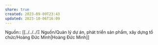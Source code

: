 ```yaml
---
share: true
created: 2023-09-09T23:43
updated: 2023-10-06T16:09
---
```

Nguồn:: [[../../../Ξ Nguồn/Quản lý dự án, phát triển sản phẩm, xây dựng tổ chức/Hoàng Đức Minh|Hoàng Đức Minh]]
